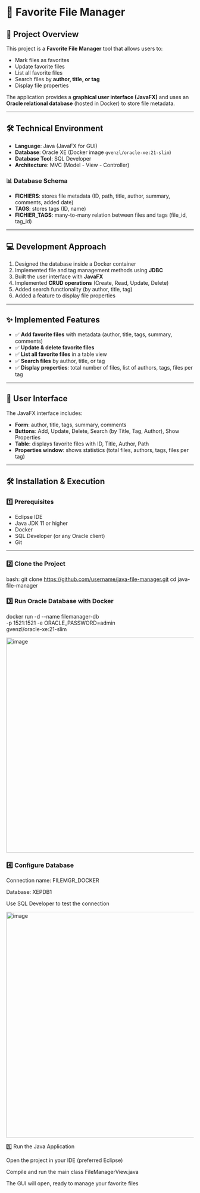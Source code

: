 # 📂 Favorite File Manager

## 📝 Project Overview
This project is a **Favorite File Manager** tool that allows users to:
- Mark files as favorites  
- Update favorite files  
- List all favorite files  
- Search files by **author, title, or tag**  
- Display file properties  

The application provides a **graphical user interface (JavaFX)** and uses an **Oracle relational database** (hosted in Docker) to store file metadata.

---

## 🛠️ Technical Environment
- **Language**: Java (JavaFX for GUI)  
- **Database**: Oracle XE (Docker image `gvenzl/oracle-xe:21-slim`)  
- **Database Tool**: SQL Developer  
- **Architecture**: MVC (Model - View - Controller)  

### 📊 Database Schema
- **FICHIERS**: stores file metadata (ID, path, title, author, summary, comments, added date)  
- **TAGS**: stores tags (ID, name)  
- **FICHIER_TAGS**: many-to-many relation between files and tags (file_id, tag_id)  

---

## 💻 Development Approach
1. Designed the database inside a Docker container  
2. Implemented file and tag management methods using **JDBC**  
3. Built the user interface with **JavaFX**  
4. Implemented **CRUD operations** (Create, Read, Update, Delete)  
5. Added search functionality (by author, title, tag)  
6. Added a feature to display file properties  

---

## ✨ Implemented Features
- ✅ **Add favorite files** with metadata (author, title, tags, summary, comments)  
- ✅ **Update & delete favorite files**  
- ✅ **List all favorite files** in a table view  
- ✅ **Search files** by author, title, or tag  
- ✅ **Display properties**: total number of files, list of authors, tags, files per tag  

---

## 🎨 User Interface
The JavaFX interface includes:  
- **Form**: author, title, tags, summary, comments  
- **Buttons**: Add, Update, Delete, Search (by Title, Tag, Author), Show Properties  
- **Table**: displays favorite files with ID, Title, Author, Path  
- **Properties window**: shows statistics (total files, authors, tags, files per tag)  

---

## 🛠️ Installation & Execution

### 1️⃣ Prerequisites
- Eclipse IDE
- Java JDK 11 or higher  
- Docker  
- SQL Developer (or any Oracle client)  
- Git  

---

### 2️⃣ Clone the Project
bash:
git clone https://github.com/username/java-file-manager.git
cd java-file-manager

### 3️⃣ Run Oracle Database with Docker
docker run -d --name filemanager-db \
  -p 1521:1521 -e ORACLE_PASSWORD=admin \
  gvenzl/oracle-xe:21-slim

  <img width="1019" height="576" alt="image" src="https://github.com/user-attachments/assets/50d4086e-e994-4174-bec9-1a6fc2e7b90f" />


### 4️⃣ Configure Database

Connection name: FILEMGR_DOCKER

Database: XEPDB1

Use SQL Developer to test the connection

<img width="1023" height="605" alt="image" src="https://github.com/user-attachments/assets/2885cff1-950a-45ec-b461-5113896a03bd" />


5️⃣ Run the Java Application

Open the project in your IDE (preferred Eclipse)

Compile and run the main class FileManagerView.java

The GUI will open, ready to manage your favorite files
